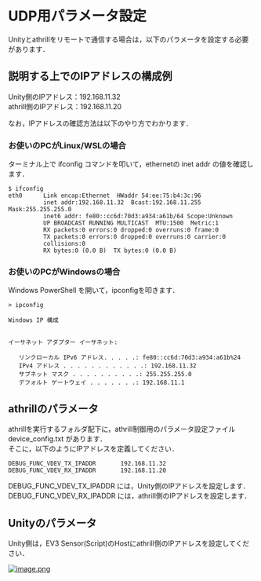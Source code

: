 # UDP用パラメータ設定

Unityとathrillをリモートで通信する場合は，以下のパラメータを設定する必要があります．

## 説明する上でのIPアドレスの構成例

Unity側のIPアドレス：192.168.11.32  
athrill側のIPアドレス：192.168.11.20

なお，IPアドレスの確認方法は以下のやり方でわかります．

### お使いのPCがLinux/WSLの場合

ターミナル上で ifconfig コマンドを叩いて，ethernetの inet addr の値を確認します．

```
$ ifconfig
eth0      Link encap:Ethernet  HWaddr 54:ee:75:b4:3c:96
          inet addr:192.168.11.32  Bcast:192.168.11.255  Mask:255.255.255.0
          inet6 addr: fe80::cc6d:70d3:a934:a61b/64 Scope:Unknown
          UP BROADCAST RUNNING MULTICAST  MTU:1500  Metric:1
          RX packets:0 errors:0 dropped:0 overruns:0 frame:0
          TX packets:0 errors:0 dropped:0 overruns:0 carrier:0
          collisions:0
          RX bytes:0 (0.0 B)  TX bytes:0 (0.0 B)
```

### お使いのPCがWindowsの場合

Windows PowerShell を開いて，ipconfigを叩きます．

```
> ipconfig

Windows IP 構成


イーサネット アダプター イーサネット:

   リンクローカル IPv6 アドレス. . . . .: fe80::cc6d:70d3:a934:a61b%24
   IPv4 アドレス . . . . . . . . . . . .: 192.168.11.32
   サブネット マスク . . . . . . . . . .: 255.255.255.0
   デフォルト ゲートウェイ . . . . . . .: 192.168.11.1
```

## athrillのパラメータ

athrillを実行するフォルダ配下に，athrill制御用のパラメータ設定ファイル device_config.txt があります．  
そこに，以下のようにIPアドレスを定義してください．

```
DEBUG_FUNC_VDEV_TX_IPADDR       192.168.11.32
DEBUG_FUNC_VDEV_RX_IPADDR       192.168.11.20
```

DEBUG_FUNC_VDEV_TX_IPADDR には，Unity側のIPアドレスを設定します．  
DEBUG_FUNC_VDEV_RX_IPADDR には，athrill側のIPアドレスを設定します．

## Unityのパラメータ

Unity側は，EV3 Sensor(Script)のHostにathrill側のIPアドレスを設定してください．

[![image.png](https://qiita-user-contents.imgix.net/https%3A%2F%2Fqiita-image-store.s3.ap-northeast-1.amazonaws.com%2F0%2F244147%2Fb60b76a3-b1d0-5fdf-c885-64bf5fd243d5.png?ixlib=rb-1.2.2&auto=format&gif-q=60&q=75&s=d5c2d376d13276fbd02721e42d698c1b)](https://qiita-user-contents.imgix.net/https%3A%2F%2Fqiita-image-store.s3.ap-northeast-1.amazonaws.com%2F0%2F244147%2Fb60b76a3-b1d0-5fdf-c885-64bf5fd243d5.png?ixlib=rb-1.2.2&auto=format&gif-q=60&q=75&s=d5c2d376d13276fbd02721e42d698c1b)
